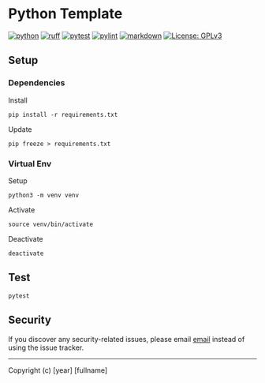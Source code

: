 # Python Template

[![python](https://img.shields.io/badge/Python-3.x-3776AB.svg?style=flat&logo=python&logoColor=white)](https://www.python.org)
[![ruff](https://github.com/wnowicki/pytemp/workflows/Ruff/badge.svg)](https://github.com/wnowicki/pytemp/actions?query=branch%3Amain)
[![pytest](https://github.com/wnowicki/pytemp/workflows/Pytest/badge.svg)](https://github.com/wnowicki/pytemp/actions?query=branch%3Amain)
[![pylint](https://github.com/wnowicki/pytemp/workflows/Pylint/badge.svg)](https://github.com/wnowicki/pytemp/actions?query=branch%3Amain)
[![markdown](https://github.com/wnowicki/pytemp/workflows/Markdown%20Lint/badge.svg)](https://github.com/wnowicki/pytemp/actions?query=branch%3Amain)
[![License: GPLv3](https://img.shields.io/badge/License-MIT-blue.svg)](https://license.md/licenses/mit-license/)

## Setup

### Dependencies

Install

```shell
pip install -r requirements.txt
```

Update

```shell
pip freeze > requirements.txt
```

### Virtual Env

Setup

```shell
python3 -m venv venv
```

Activate

```shell
source venv/bin/activate
```

Deactivate

```shell
deactivate
```

## Test

```shell
pytest
```

## Security

If you discover any security-related issues, please email [email](mailto:email) instead of using the issue tracker.

---
Copyright (c) [year] [fullname]
